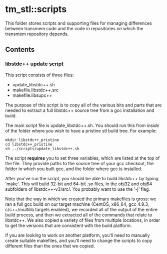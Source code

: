 tm_stl::scripts
======

This folder stores scripts and supporting files for managing differences
between transmem code and the code in repositories on which the transmem
repository depends.

Contents
-----

### libstdc++ update script


This script consists of three files:
  - update_libstdc++.sh
  - makefile.libstdc++.src
  - makefile.libsupc++

The purpose of this script is to copy all of the various bits and parts that
are needed to extract a full libstdc++ source tree from a gcc installation
and build.

The main script file is update_libstdc++.sh.  You should run this from
*inside* of the folder where you wish to have a pristine stl build tree.  For
example:

    mkdir libstdc++_pristine
    cd libstdc++_pristine
    sh ../scripts/update_libstdc++.sh

The script **requires** you to set three variables, which are listed at the
top of the file.  They provide paths to the source tree of your gcc checkout,
the folder in which you built gcc, and the folder where gcc is installed.

After you've run the script, you should be able to build libstdc++ by typing
'make'.  This will build 32-bit and 64-bit .so files, in the obj32 and obj64
subfolders of libstdc++-v3/src/.  You probably want to use the '-j' flag.

Note that the way in which we created the primary makefiles is gross: we ran
a full gcc build on our target machine (CentOS, x86_64, gcc 4.9.3,
c/c++/multilib targets enabled), we recorded all of the output of the entire
build process, and then we extracted all of the commands that relate to
libstdc++.  We also copied a variety of files from multiple locations, in
order to get the versions that are consistent with the build platform.

If you are looking to work on another platform, you'll need to manually
create suitable makefiles, and you'll need to change the scripts to copy
different files than the ones that we copied.

